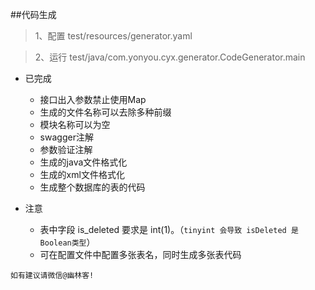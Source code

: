 ##代码生成

>1、配置 test/resources/generator.yaml

>2、运行 test/java/com.yonyou.cyx.generator.CodeGenerator.main

- 已完成
    + 接口出入参数禁止使用Map
    + 生成的文件名称可以去除多种前缀
    + 模块名称可以为空
    + swagger注解
    + 参数验证注解
    + 生成的java文件格式化
    + 生成的xml文件格式化
    + 生成整个数据库的表的代码
    
- 注意
    + 表中字段 is_deleted 要求是 int(1)。（`tinyint 会导致 isDeleted 是Boolean类型`）
    + 可在配置文件中配置多张表名，同时生成多张表代码
    
`如有建议请微信@幽林客!`

